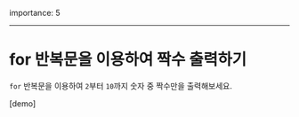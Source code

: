 importance: 5

---

# for 반복문을 이용하여 짝수 출력하기

`for` 반복문을 이용하여 `2`부터 `10`까지 숫자 중 짝수만을 출력해보세요.

[demo]
